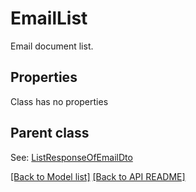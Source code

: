 
# EmailList

Email document list.             

## Properties
Class has no properties

## Parent class

See: [ListResponseOfEmailDto](ListResponseOfEmailDto.md)



[[Back to Model list]](Models.md) [[Back to API README]](README.md)


